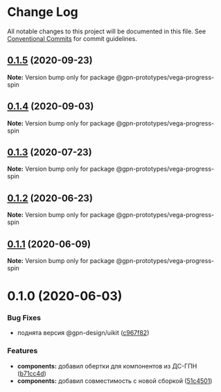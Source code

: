 # Change Log

All notable changes to this project will be documented in this file.
See [Conventional Commits](https://conventionalcommits.org) for commit guidelines.

## [0.1.5](https://github.com/gpn-prototypes/vega-ui/compare/@gpn-prototypes/vega-progress-spin@0.1.4...@gpn-prototypes/vega-progress-spin@0.1.5) (2020-09-23)

**Note:** Version bump only for package @gpn-prototypes/vega-progress-spin





## [0.1.4](https://github.com/gpn-prototypes/vega-ui/compare/@gpn-prototypes/vega-progress-spin@0.1.3...@gpn-prototypes/vega-progress-spin@0.1.4) (2020-09-03)

**Note:** Version bump only for package @gpn-prototypes/vega-progress-spin





## [0.1.3](https://github.com/gpn-prototypes/vega-ui/compare/@gpn-prototypes/vega-progress-spin@0.1.2...@gpn-prototypes/vega-progress-spin@0.1.3) (2020-07-23)

**Note:** Version bump only for package @gpn-prototypes/vega-progress-spin





## [0.1.2](https://github.com/gpn-prototypes/vega-ui/compare/@gpn-prototypes/vega-progress-spin@0.1.1...@gpn-prototypes/vega-progress-spin@0.1.2) (2020-06-23)

**Note:** Version bump only for package @gpn-prototypes/vega-progress-spin





## [0.1.1](https://github.com/gpn-prototypes/vega-ui/compare/@gpn-prototypes/vega-progress-spin@0.1.0...@gpn-prototypes/vega-progress-spin@0.1.1) (2020-06-09)

**Note:** Version bump only for package @gpn-prototypes/vega-progress-spin





# 0.1.0 (2020-06-03)

### Bug Fixes

- поднята версия @gpn-design/uikit ([c967f82](https://github.com/gpn-prototypes/vega-ui/commit/c967f82311880766aa19dfa0e67717eb0ca0068f))

### Features

- **components:** добавил обертки для компонентов из ДС-ГПН ([b71cc4d](https://github.com/gpn-prototypes/vega-ui/commit/b71cc4da5e178fff946c8786cf15c44ec9f761ed))
- **components:** добавил совместимость с новой сборкой ([51c4501](https://github.com/gpn-prototypes/vega-ui/commit/51c450197935794d6d539116a40e450f2b54a261))
